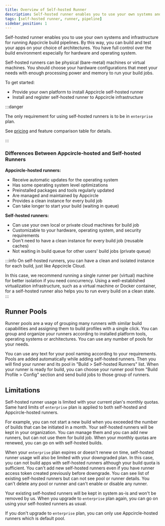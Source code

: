 ```yaml
---
title: Overview of Self-hosted Runner
description: Self-hosted runner enables you to use your own systems and infrastructure for running Appcircle build pipelines.
tags: [self-hosted runner, runner, pipeline]
sidebar_position: 1
---
```



Self-hosted runner enables you to use your own systems and infrastructure for running Appcircle build pipelines. By this way, you can build and test your apps on your choice of architectures. You have full control over the build environment especially for hardware and operating system.

Self-hosted runners can be physical (bare-metal) machines or virtual machines. You should choose your hardware configurations that meet your needs with enough processing power and memory to run your build jobs.

To get started:

- Provide your own platform to install Appcircle self-hosted runner
- Install and register self-hosted runner to Appcircle infrastructure

:::danger

The only requirement for using self-hosted runners is to be in `enterprise` plan.

See [pricing](https://appcircle.io/pricing) and feature comparison table for details.

:::

### Differences Between Appcircle-hosted and Self-hosted Runners

**Appcircle-hosted runners:**

- Receive automatic updates for the operating system
- Has some operating system level optimizations
- Preinstalled packages and tools regularly updated
- Are managed and maintained by Appcircle
- Provides a clean instance for every build job
- Can take longer to start your build (waiting in queue)

**Self-hosted runners:**

- Can use your own local or private cloud machines for build job
- Customizable to your hardware, operating system, and security requirements
- Don't need to have a clean instance for every build job (reusable caches)
- Not waiting in build queue for other users' build jobs (private queue)

:::info
On self-hosted runners, you can have a clean and isolated instance for each build, just like Appcircle Cloud.

In this case, we recommend running a single runner per (virtual) machine for better isolation if you need concurrency. Using a well-established virtualization infrastructure, such as a virtual machine or Docker container, for a self-hosted runner also helps you to run every build on a clean state.
:::

## Runner Pools

Runner pools are a way of grouping many runners with similar build capabilities and assigning them to build profiles with a single click. You can group and organize your runners according to installed platform tools, operating systems or architectures. You can use any number of pools for your needs.

You can use any text for your pool naming according to your requirements. Pools are added automatically while adding self-hosted runners. Then you will find your runner and its pool in "Build > Self-hosted Runners" list. When your runner is ready for build, you can choose your runner pool from "Build Profile > Config" section and send build jobs to those group of runners.

## Limitations

Self-hosted runner usage is limited with your current plan's monthly quotas. Same hard limits of `enterprise` plan is applied to both self-hosted and Appcircle-hosted runners.

For example, you can not start a new build when you exceeded the number of builds that can be initiated in a month. Your self-hosted runners will be kept in your organization. You can manage them and you can add new runners, but can not use them for build job. When your monthly quotas are renewed, you can go on with self-hosted builds.

When your `enterprise` plan expires or doesn't renew on time, self-hosted runner usage will also be limited with your downgraded plan. In this case, you can not build apps with self-hosted runners although your build quota is sufficient. You can't add new self-hosted runners even if you have runner access token created previously before downgrade. You can see list of existing self-hosted runners but can not see pool or runner details. You can't delete any pool or runner and can't enable or disable any runner.

Your existing self-hosted runners will be kept in system as-is and won't be removed by us. When you upgrade to `enterprise` plan again, you can go on using your self-hosted runners as usual.

If you don't upgrade to `enterprise` plan, you can only use Appcircle-hosted runners which is default pool.
